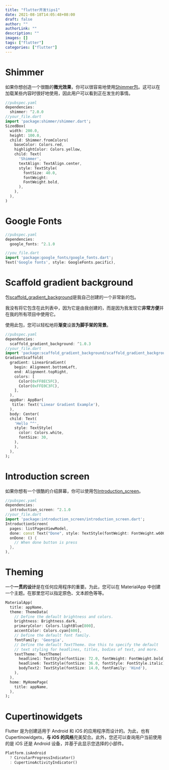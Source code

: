 ```yaml
---
title: "flutter开发tips1"
date: 2021-08-18T14:05:48+08:00
draft: false
author: ""
authorLink: ""
description: ""
images: []
tags: ["flutter"]
categories: ["flutter"]
---
```




# Shimmer



如果你想创造一个很酷的**微光效果**，你可以很容易地使用[Shimmer包](https://pub.dev/packages/shimmer)。这可以在加载某些内容时很好地使用，因此用户可以看到正在发生的事情。

```dart
//pubspec.yaml
dependencies:
  shimmer: ^2.0.0
//your_file.dart
import 'package:shimmer/shimmer.dart';
SizedBox(
  width: 200.0,
  height: 100.0,
  child: Shimmer.fromColors(
    baseColor: Colors.red,
    highlightColor: Colors.yellow,
    child: Text(
      'Shimmer',
      textAlign: TextAlign.center,
      style: TextStyle(
        fontSize: 40.0,
        fontWeight:
        FontWeight.bold,
      ),
    ),
  ),
)
```

# Google Fonts





```dart
//pubspec.yaml
dependencies:
  google_fonts: ^2.1.0

//you_file.dart
import 'package:google_fonts/google_fonts.dart';
Text('Google fonts', style: GoogleFonts.pacific),
```

# Scaffold gradient background

包[scaffold_gradient_background](https://pub.dev/packages/scaffold_gradient_background)是我自己创建的一个非常新的包。

我没有将它包含在此列表中，因为它是由我创建的，而是因为我发现它**非常方便**并在我的所有项目中使用它。

使用此包，您可以轻松地将**渐变**设置**为脚手架的背景**。



```dart
//pubspec.yaml
dependencies:
  scaffold_gradient_background: ^1.0.3
//your_file.dart
import 'package:scaffold_gradient_background/scaffold_gradient_background.dart';
GradientScaffold(
  gradient: LinearGradient(
    begin: Alignment.bottomLeft,
    end: Alignment.topRight,
    colors: [
      Color(0xFF8EC5FC),
      Color(0xFFE0C3FC),
    ],
  ),
  appBar: AppBar(
   title: Text('Linear Gradient Example'),
  ),
  body: Center(
  child: Text(
    'Hello ^^',
    style: TextStyle(
      color: Colors.white,
      fontSize: 30,
    ),
    ),
  ),
);
```

# Introduction screen



如果你想有一个很酷的介绍屏幕，你可以使用包[Introduction_screen](https://pub.dev/packages/introduction_screen)。

```dart
//pubspec.yaml
dependencies:
  introduction_screen: ^2.1.0
//your_file.dart
import 'package:introduction_screen/introduction_screen.dart';
IntroductionScreen(
  pages: listPagesViewModel,
  done: const Text("Done", style: TextStyle(fontWeight: FontWeight.w600)),
  onDone: () {
    // When done button is press
  },
),

```

# Theming



一个**一贯的设计**是在任何应用程序的重要。为此，您可以在 MaterialApp 中创建一个主题。在那里您可以指定原色、文本颜色等等。

```dart
MaterialApp(
  title: appName,
  theme: ThemeData(
    // Define the default brightness and colors.
    brightness: Brightness.dark,
    primaryColor: Colors.lightBlue[800],
    accentColor: Colors.cyan[600],
    // Define the default font family.
    fontFamily: 'Georgia',
    // Define the default TextTheme. Use this to specify the default
    // text styling for headlines, titles, bodies of text, and more.
    textTheme: TextTheme(
      headline1: TextStyle(fontSize: 72.0, fontWeight: FontWeight.bold),
      headline6: TextStyle(fontSize: 36.0, fontStyle: FontStyle.italic),
      bodyText2: TextStyle(fontSize: 14.0, fontFamily: 'Hind'),
    ),
  ),
  home: MyHomePage(
    title: appName,
  ),
);
```

# Cupertinowidgets



Flutter 是为创建适用于 Android 和 iOS 的应用程序而设计的。为此，也有 Cupertinowidgets，**与 iOS 的风格**完美契合。此外，您还可以查询用户当前使用的是 iOS 还是 Android 设备，并基于此显示您选择的小部件。

```dart
Platform.isAndroid 
  ? CircularProgressIndicator() 
  : CupertinoActivityIndicator()
```

